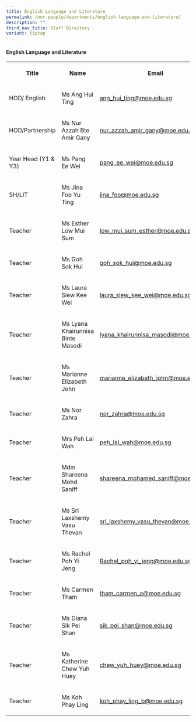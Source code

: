 ```yaml
---
title: English Language and Literature
permalink: /our-people/departments/english-language-and-literature/
description: ""
third_nav_title: Staff Directory
variant: tiptap
---
```

<h4>English Language and Literature</h4>
<table style="minWidth: 75px">
<colgroup>
<col>
<col>
<col>
</colgroup>
<tbody>
<tr>
<th rowspan="1" colspan="1">
<p>Title</p>
</th>
<th rowspan="1" colspan="1">
<p>Name</p>
</th>
<th rowspan="1" colspan="1">
<p>Email</p>
</th>
</tr>
<tr>
<td rowspan="1" colspan="1">
<p>HOD/ English</p>
</td>
<td rowspan="1" colspan="1">
<p>Ms Ang Hui Ting</p>
</td>
<td rowspan="1" colspan="1">
<p><a href="ang_hui_ting@moe.edu.sg" rel="noopener nofollow" target="_blank">ang_hui_ting@moe.edu.sg</a>
</p>
</td>
</tr>
<tr>
<td rowspan="1" colspan="1">
<p>HOD/Partnership</p>
</td>
<td rowspan="1" colspan="1">
<p>Ms Nur Azzah Bte Amir Gany</p>
</td>
<td rowspan="1" colspan="1">
<p><a href="mailto:nur_azzah_amir_gany@moe.edu.sg" rel="noopener noreferrer nofollow" target="_blank">nur_azzah_amir_gany@moe.edu.sg</a>
</p>
</td>
</tr>
<tr>
<td rowspan="1" colspan="1">
<p>Year Head (Y1 &amp; Y3)</p>
</td>
<td rowspan="1" colspan="1">
<p>Ms Pang Ee Wei</p>
</td>
<td rowspan="1" colspan="1">
<p><a href="mailto:pang_ee_wei@moe.edu.sg" rel="noopener noreferrer nofollow" target="_blank">pang_ee_wei@moe.edu.sg</a>
</p>
</td>
</tr>
<tr>
<td rowspan="1" colspan="1">
<p>SH/LIT</p>
</td>
<td rowspan="1" colspan="1">
<p>Ms Jina Foo Yu Ting</p>
</td>
<td rowspan="1" colspan="1">
<p><a href="mailto:jina_foo@moe.edu.sg" rel="noopener noreferrer nofollow" target="_blank">jina_foo@moe.edu.sg</a>
</p>
</td>
</tr>
<tr>
<td rowspan="1" colspan="1">
<p>Teacher</p>
</td>
<td rowspan="1" colspan="1">
<p>Ms Esther Low Mui Sum</p>
</td>
<td rowspan="1" colspan="1">
<p><a href="mailto:low_mui_sum_esther@moe.edu.sg" rel="noopener noreferrer nofollow" target="_blank">low_mui_sum_esther@moe.edu.sg</a>
</p>
</td>
</tr>
<tr>
<td rowspan="1" colspan="1">
<p>Teacher</p>
</td>
<td rowspan="1" colspan="1">
<p>Ms Goh Sok Hui</p>
</td>
<td rowspan="1" colspan="1">
<p><a href="mailto:goh_sok_hui@moe.edu.sg" rel="noopener noreferrer nofollow" target="_blank">goh_sok_hui@moe.edu.sg</a>
</p>
</td>
</tr>
<tr>
<td rowspan="1" colspan="1">
<p>Teacher</p>
</td>
<td rowspan="1" colspan="1">
<p>Ms Laura Siew Kee Wei</p>
</td>
<td rowspan="1" colspan="1">
<p><a href="mailto:laura_siew_kee_wei@moe.edu.sg" rel="noopener noreferrer nofollow" target="_blank">laura_siew_kee_wei@moe.edu.sg</a>
</p>
</td>
</tr>
<tr>
<td rowspan="1" colspan="1">
<p>Teacher</p>
</td>
<td rowspan="1" colspan="1">
<p>Ms Lyana Khairunnisa Binte Masodi</p>
</td>
<td rowspan="1" colspan="1">
<p><a href="mailto:lyana_khairunnisa_masodi@moe.edu.sg" rel="noopener noreferrer nofollow" target="_blank">lyana_khairunnisa_masodi@moe.edu.sg</a>
</p>
</td>
</tr>
<tr>
<td rowspan="1" colspan="1">
<p>Teacher</p>
</td>
<td rowspan="1" colspan="1">
<p>Ms Marianne Elizabeth John</p>
</td>
<td rowspan="1" colspan="1">
<p><a href="mailto:marianne_elizabeth_john@moe.edu.sg" rel="noopener noreferrer nofollow" target="_blank">marianne_elizabeth_john@moe.edu.sg</a>
</p>
</td>
</tr>
<tr>
<td rowspan="1" colspan="1">
<p>Teacher</p>
</td>
<td rowspan="1" colspan="1">
<p>Ms Nor Zahra</p>
</td>
<td rowspan="1" colspan="1">
<p><a href="mailto:nor_zahra@moe.edu.sg" rel="noopener noreferrer nofollow" target="_blank">nor_zahra@moe.edu.sg</a>
</p>
</td>
</tr>
<tr>
<td rowspan="1" colspan="1">
<p>Teacher</p>
</td>
<td rowspan="1" colspan="1">
<p>Mrs Peh Lai Wah</p>
</td>
<td rowspan="1" colspan="1">
<p><a href="mailto:peh_lai_wah@moe.edu.sg" rel="noopener noreferrer nofollow" target="_blank">peh_lai_wah@moe.edu.sg</a>
</p>
</td>
</tr>
<tr>
<td rowspan="1" colspan="1">
<p>Teacher</p>
</td>
<td rowspan="1" colspan="1">
<p>Mdm Shareena Mohd Saniff</p>
</td>
<td rowspan="1" colspan="1">
<p><a href="mailto:shareena_mohamed_saniff@moe.edu.sg" rel="noopener noreferrer nofollow" target="_blank">shareena_mohamed_saniff@moe.edu.sg</a>
</p>
</td>
</tr>
<tr>
<td rowspan="1" colspan="1">
<p>Teacher</p>
</td>
<td rowspan="1" colspan="1">
<p>Ms Sri Laxshemy Vasu Thevan</p>
</td>
<td rowspan="1" colspan="1">
<p><a href="mailto:sri_laxshemy_vasu_thevan@moe.edu.sg" rel="noopener noreferrer nofollow" target="_blank">sri_laxshemy_vasu_thevan@moe.edu.sg</a>
</p>
</td>
</tr>
<tr>
<td rowspan="1" colspan="1">
<p>Teacher</p>
</td>
<td rowspan="1" colspan="1">
<p>Ms Rachel Poh Yi Jeng</p>
</td>
<td rowspan="1" colspan="1">
<p><a href="mailto:Rachel_poh_yi_jeng@moe.edu.sg" rel="noopener noreferrer nofollow" target="_blank">Rachel_poh_yi_jeng@moe.edu.sg</a>
</p>
</td>
</tr>
<tr>
<td rowspan="1" colspan="1">
<p>Teacher</p>
</td>
<td rowspan="1" colspan="1">
<p>Ms Carmen Tham</p>
</td>
<td rowspan="1" colspan="1">
<p><a href="mailto:tham_carmen_a@moe.edu.sg" rel="noopener noreferrer nofollow" target="_blank">tham_carmen_a@moe.edu.sg</a>
</p>
</td>
</tr>
<tr>
<td rowspan="1" colspan="1">
<p>Teacher</p>
</td>
<td rowspan="1" colspan="1">
<p>Ms Diana Sik Pei Shan</p>
</td>
<td rowspan="1" colspan="1">
<p><a href="mailto:sik_pei_shan@moe.edu.sg" rel="noopener noreferrer nofollow" target="_blank">sik_pei_shan@moe.edu.sg</a>
</p>
</td>
</tr>
<tr>
<td rowspan="1" colspan="1">
<p>Teacher</p>
</td>
<td rowspan="1" colspan="1">
<p>Ms Katherine Chew Yuh Huey</p>
</td>
<td rowspan="1" colspan="1">
<p><a href="mailto:chew_yuh_huey@moe.edu.sg" rel="noopener noreferrer nofollow" target="_blank">chew_yuh_huey@moe.edu.sg</a>
</p>
</td>
</tr>
<tr>
<td rowspan="1" colspan="1">
<p>Teacher</p>
</td>
<td rowspan="1" colspan="1">
<p>Ms Koh Phay Ling</p>
</td>
<td rowspan="1" colspan="1">
<p><a href="mailto:koh_phay_ling_b@moe.edu.sg" rel="noopener noreferrer nofollow" target="_blank">koh_phay_ling_b@moe.edu.sg</a>
</p>
</td>
</tr>
</tbody>
</table>
<p></p>